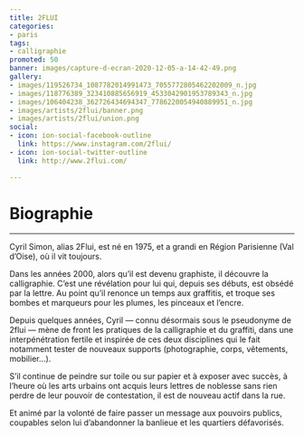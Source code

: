```yaml
---
title: 2FLUI
categories:
- paris
tags:
- calligraphie
promoted: 50
banner: images/capture-d-ecran-2020-12-05-a-14-42-49.png
gallery:
- images/119526734_1087782014991473_7055772805462202009_n.jpg
- images/118776389_323410885656919_4533042901953789343_n.jpg
- images/106404238_362726434694347_7786220054940889951_n.jpg
- images/artists/2flui/banner.png
- images/artists/2flui/union.png
social:
- icon: ion-social-facebook-outline
  link: https://www.instagram.com/2flui/
- icon: ion-social-twitter-outline
  link: http://www.2flui.com/

---
```

# Biographie

***

Cyril Simon, alias 2Flui, est né en 1975, et a grandi en Région Parisienne (Val d’Oise), où il vit toujours.

Dans les années 2000, alors qu’il est devenu graphiste, il découvre la calligraphie. C’est une révélation pour lui qui, depuis ses débuts, est obsédé par la lettre. Au point qu’il renonce un temps aux graffitis, et troque ses bombes et marqueurs pour les plumes, les pinceaux et l’encre.

Depuis quelques années, Cyril — connu désormais sous le pseudonyme de 2flui — mène de front les pratiques de la calligraphie et du graffiti, dans une interpénétration fertile et inspirée de ces deux disciplines qui le fait notamment tester de nouveaux supports (photographie, corps, vêtements, mobilier…).

S’il continue de peindre sur toile ou sur papier et à exposer avec succès, à l’heure où les arts urbains ont acquis leurs lettres de noblesse sans rien perdre de leur pouvoir de contestation, il est de nouveau actif dans la rue.

Et animé par la volonté de faire passer un message aux pouvoirs publics, coupables selon lui d’abandonner la banlieue et les quartiers défavorisés.